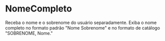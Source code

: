 # NomeCompleto
Receba o nome e o sobrenome do usuário separadamente. Exiba o nome completo no formato padrão "Nome Sobrenome" e no formato de catálogo "SOBRENOME, Nome."
